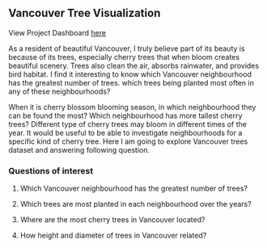 ## Vancouver Tree Visualization



View Project Dashboard [here](https://raw.githack.com/fatemeh-salim/dv-repo/master/vencouver-trees.html)


As a resident of beautiful Vancouver, I truly believe part of its beauty is because of its trees, especially cherry trees that when bloom creates beautiful scenery. Trees also clean the air, absorbs rainwater, and provides bird habitat.
I find it interesting to know which Vancouver neighbourhood has the greatest number of trees. which trees being planted most often in any of these neighbourhoods? 

When it is cherry blossom blooming season, in which neighbourhood they can be found the most? Which neighbourhood has more tallest cherry trees?
Different type of cherry trees may bloom in different times of the year. It would be useful to be able to investigate neighbourhoods for a specific kind of cherry tree. 
Here I am going to explore Vancouver trees  dataset and answering following question.

### Questions of interest

1. Which Vancouver neighbourhood has the greatest number of trees?

2. Which trees are most planted in each neighbourhood over the years?

3. Where are the most cherry trees in Vancouver located?

4. How height and diameter of trees in Vancouver related?